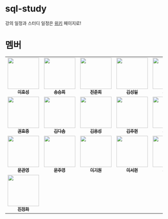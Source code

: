# sql-study

강의 일정과 스터디 일정은 [위키](https://github.com/8percent/sql-study/wiki) 페이지로!

# 멤버 

<table>
  <tr>
    <td align="center">
      <a href="https://blog.novice.io/">
        <img src="https://avatars2.githubusercontent.com/u/2469766?v=4" width="100px;" alt=""/><br />
        <sub><b>이호성</b></sub>
      </a>
    </td>
    <td align="center">
      <a href="#">
        <img src="https://ca.slack-edge.com/T04JK938N-U039FQAJB8F-def9fbb05ff5-512" width="100px;" alt=""/>
        <br /><sub><b>송승희</b></sub>
      </a>
    </td>
    <td align="center">
      <a href="#">
        <img src="https://ca.slack-edge.com/T04JK938N-UE0D31UUR-1b81c794dc4a-512" width="100px;" alt=""/>
        <br /><sub><b>전준희</b></sub>
      </a>
    </td>
    <td align="center">
      <a href="#">
        <img src="https://ca.slack-edge.com/T04JK938N-U0DMVFBQA-60e1e15a41c2-512" width="100px;" alt=""/>
        <br /><sub><b>김성일</b></sub>
      </a>
    </td>
        <td align="center">
      <a href="#">
        <img src="https://ca.slack-edge.com/T04JK938N-UUYPRGZ4J-ad7687649ae2-512" width="100px;" alt=""/>
        <br /><sub><b>조영린</b></sub>
      </a>
    </td>
    <td align="center">
      <a href="https://www.youtube.com/channel/UCwrQIv8gM6AUtRfjgesdzeA">
        <img src="https://avatars.githubusercontent.com/u/45473846?v=4" width="100px;" alt=""/><br /><sub><b>이경준</b></sub>
    </td>
  </tr>
   <tr>
        <td align="center">
      <a href="#">
        <img src="https://ca.slack-edge.com/T04JK938N-U024ALFN4LT-67fb4a0da935-512" width="100px;" alt=""/>
        <br /><sub><b>권효중</b></sub>
      </a>
    </td>
        <td align="center">
      <a href="#">
        <img src="https://ca.slack-edge.com/T04JK938N-UPBTBN5KJ-096fe4dd36ed-512" width="100px;" alt=""/>
        <br /><sub><b>김다솜</b></sub>
      </a>
    </td>
        <td align="center">
      <a href="#">
        <img src="https://ca.slack-edge.com/T04JK938N-U036V5FU3SN-813a08ab47d5-512" width="100px;" alt=""/>
        <br /><sub><b>김용성</b></sub>
      </a>
    </td>
        <td align="center">
      <a href="#">
        <img src="https://ca.slack-edge.com/T04JK938N-U02TBK8DYCU-0989105fe5fd-512" width="100px;" alt=""/>
        <br /><sub><b>김주현</b></sub>
      </a>
    </td>
        <td align="center">
      <a href="#">
        <img src="https://ca.slack-edge.com/T04JK938N-U026XM20XT6-a02e5241edda-512" width="100px;" alt=""/>
        <br /><sub><b>김지흔</b></sub>
      </a>
    </td>
        <td align="center">
      <a href="#">
        <img src="https://ca.slack-edge.com/T04JK938N-U01V0UU72MC-e8862cb5525f-512" width="100px;" alt=""/>
        <br /><sub><b>김진석</b></sub>
      </a>
    </td>
  </tr>
   <tr>
        <td align="center">
      <a href="#">
        <img src="https://ca.slack-edge.com/T04JK938N-U014YLF7XJB-g1005da9fb56-512" width="100px;" alt=""/>
        <br /><sub><b>문관영</b></sub>
      </a>
    </td>
        <td align="center">
      <a href="#">
        <img src="https://ca.slack-edge.com/T04JK938N-URE9C0B44-a7f7be6ad195-512" width="100px;" alt=""/>
        <br /><sub><b>문주영</b></sub>
      </a>
    </td>
        <td align="center">
      <a href="#">
        <img src="https://ca.slack-edge.com/T04JK938N-U02CKHNAJJ3-35db86184006-512" width="100px;" alt=""/>
        <br /><sub><b>이기원</b></sub>
      </a>
    </td>
        <td align="center">
      <a href="#">
        <img src="https://ca.slack-edge.com/T04JK938N-U02KPQFHG4T-9214a1f0a945-512" width="100px;" alt=""/>
        <br /><sub><b>이서현</b></sub>
      </a>
    </td>
        <td align="center">
      <a href="#">
        <img src="https://ca.slack-edge.com/T04JK938N-U02TU1HMVB9-e5ec1d07eccd-512" width="100px;" alt=""/>
        <br /><sub><b>이은지</b></sub>
      </a>
    </td>
        <td align="center">
      <a href="#">
        <img src="https://ca.slack-edge.com/T04JK938N-U02NBVDF7UM-2b5437f514f4-512" width="100px;" alt=""/>
        <br /><sub><b>지우상</b></sub>
      </a>
    </td>
  </tr>
     <tr>
        <td align="center">
      <a href="#">
        <img src="https://ca.slack-edge.com/T04JK938N-U02UTGMF58X-f1060fd32735-512" width="100px;" alt=""/>
        <br /><sub><b>진정화</b></sub>
      </a>
  </tr>
</table>

